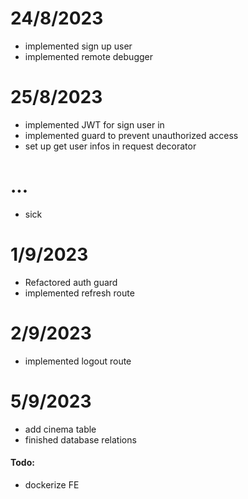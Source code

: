 # 24/8/2023
- implemented sign up user
- implemented remote debugger

# 25/8/2023
- implemented JWT for sign user in
- implemented guard to prevent unauthorized access
- set up get user infos in request decorator

# ...
- sick

# 1/9/2023
- Refactored auth guard
- implemented refresh route

# 2/9/2023
- implemented logout route

# 5/9/2023
- add cinema table
- finished database relations

#### Todo:
- dockerize FE